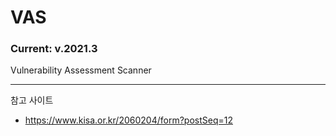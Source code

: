 # VAS
### Current: v.2021.3
Vulnerability Assessment Scanner

<hr/>

참고 사이트
- https://www.kisa.or.kr/2060204/form?postSeq=12

